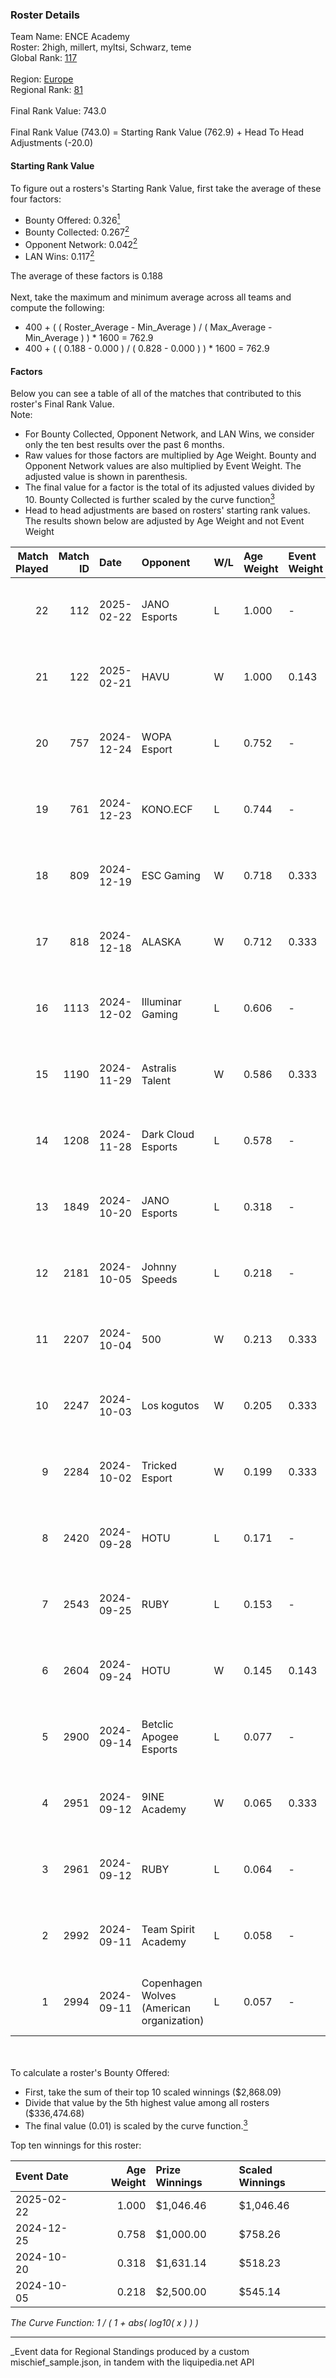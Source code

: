 ### Roster Details<br />
Team Name: ENCE Academy<br />
Roster: 2high, millert, myltsi, Schwarz, teme<br />
Global Rank: [117](../../standings_global_2025_03_01.md)<br />
<br />
Region: [Europe]( ../../standings_europe_2025_03_01.md)<br />
Regional Rank: [81]( ../../standings_europe_2025_03_01.md)<br />
<br />
Final Rank Value:  743.0<br />
<br />
Final Rank Value (743.0) = Starting Rank Value (762.9) + Head To Head Adjustments (-20.0)<br />

#### Starting Rank Value<br />
To figure out a rosters's Starting Rank Value, first take the average of these four factors:<br />
- Bounty Offered: 0.326[<sup>1</sup>](#table2)
- Bounty Collected: 0.267[<sup>2</sup>](#table1)
- Opponent Network: 0.042[<sup>2</sup>](#table1)
- LAN Wins: 0.117[<sup>2</sup>](#table1)

The average of these factors is 0.188<br />
<br />
Next, take the maximum and minimum average across all teams and compute the following:<br />
- 400 + ( ( Roster_Average - Min_Average ) / ( Max_Average - Min_Average ) ) * 1600 = 762.9
- 400 + ( ( 0.188 - 0.000 ) / ( 0.828 - 0.000 ) ) * 1600 = 762.9


#### Factors<br />
Below you can see a table of all of the matches that contributed to this roster's Final Rank Value.<br />
Note:<br />

- For Bounty Collected, Opponent Network, and LAN Wins, we consider only the ten best results over the past 6 months.
- Raw values for those factors are multiplied by Age Weight. Bounty and Opponent Network values are also multiplied by Event Weight. The adjusted value is shown in parenthesis.
- The final value for a factor is the total of its adjusted values divided by 10. Bounty Collected is further scaled by the curve function[<sup>3</sup>](#curveFunction)
- Head to head adjustments are based on rosters' starting rank values. The results shown below are adjusted by Age Weight and not Event Weight
<span id="table1"></span><br />


| Match Played | Match ID | Date       | Opponent                                  | W/L | Age Weight | Event Weight | Bounty Collected | Opponent Network | LAN Wins  | H2H Adj. | Roster                                |
| -: | -: | :- | :- | :- | :- | :- | :- | :- | :- | -: | :- |
|           22 |      112 | 2025-02-22 | JANO Esports                              | L   | 1.000      | -            | -                | -                | -         |   -10.81 | 2high, millert, myltsi, Schwarz, teme |
|           21 |      122 | 2025-02-21 | HAVU                                      | W   | 1.000      | 0.143        | 0.002 (0.000)    | 0.000 (0.000)    | 1 (1.000) |     6.90 | 2high, millert, myltsi, Schwarz, teme |
|           20 |      757 | 2024-12-24 | WOPA Esport                               | L   | 0.752      | -            | -                | -                | -         |   -10.16 | 2high, millert, myltsi, Schwarz, teme |
|           19 |      761 | 2024-12-23 | KONO.ECF                                  | L   | 0.744      | -            | -                | -                | -         |   -12.17 | 2high, millert, myltsi, Schwarz, teme |
|           18 |      809 | 2024-12-19 | ESC Gaming                                | W   | 0.718      | 0.333        | 0.000 (0.000)    | 0.207 (0.049)    | 0 (0.000) |     5.20 | 2high, millert, myltsi, Schwarz, teme |
|           17 |      818 | 2024-12-18 | ALASKA                                    | W   | 0.712      | 0.333        | 0.030 (0.007)    | 0.626 (0.149)    | 0 (0.000) |    16.77 | 2high, millert, myltsi, Schwarz, teme |
|           16 |     1113 | 2024-12-02 | Illuminar Gaming                          | L   | 0.606      | -            | -                | -                | -         |    -9.79 | 2high, millert, myltsi, Schwarz, teme |
|           15 |     1190 | 2024-11-29 | Astralis Talent                           | W   | 0.586      | 0.333        | 0.002 (0.000)    | 0.388 (0.076)    | 0 (0.000) |     7.81 | 2high, millert, myltsi, Schwarz, teme |
|           14 |     1208 | 2024-11-28 | Dark Cloud Esports                        | L   | 0.578      | -            | -                | -                | -         |    -9.75 | 2high, millert, myltsi, Schwarz, teme |
|           13 |     1849 | 2024-10-20 | JANO Esports                              | L   | 0.318      | -            | -                | -                | -         |    -3.83 | 2high, millert, myltsi, Schwarz, teme |
|           12 |     2181 | 2024-10-05 | Johnny Speeds                             | L   | 0.218      | -            | -                | -                | -         |    -2.53 | 2high, millert, myltsi, Schwarz, teme |
|           11 |     2207 | 2024-10-04 | 500                                       | W   | 0.213      | 0.333        | 0.086 (0.006)    | 1.000 (0.071)    | 0 (0.000) |     5.07 | 2high, millert, myltsi, Schwarz, teme |
|           10 |     2247 | 2024-10-03 | Los kogutos                               | W   | 0.205      | 0.333        | 0.027 (0.002)    | 0.387 (0.026)    | 0 (0.000) |     4.50 | 2high, millert, myltsi, Schwarz, teme |
|            9 |     2284 | 2024-10-02 | Tricked Esport                            | W   | 0.199      | 0.333        | 0.033 (0.002)    | 0.673 (0.045)    | 0 (0.000) |     3.57 | 2high, millert, myltsi, Schwarz, teme |
|            8 |     2420 | 2024-09-28 | HOTU                                      | L   | 0.171      | -            | -                | -                | -         |    -3.51 | 2high, millert, myltsi, Schwarz, teme |
|            7 |     2543 | 2024-09-25 | RUBY                                      | L   | 0.153      | -            | -                | -                | -         |    -3.88 | 2high, millert, myltsi, Schwarz, teme |
|            6 |     2604 | 2024-09-24 | HOTU                                      | W   | 0.145      | 0.143        | 0.000 (0.000)    | 0.217 (0.005)    | 0 (0.000) |     1.58 | 2high, millert, myltsi, Schwarz, teme |
|            5 |     2900 | 2024-09-14 | Betclic Apogee Esports                    | L   | 0.077      | -            | -                | -                | -         |    -1.52 | 2high, millert, myltsi, Schwarz, teme |
|            4 |     2951 | 2024-09-12 | 9INE Academy                              | W   | 0.065      | 0.333        | 0.000 (0.000)    | 0.000 (0.000)    | 0 (0.000) |     0.24 | 2high, millert, myltsi, Schwarz, teme |
|            3 |     2961 | 2024-09-12 | RUBY                                      | L   | 0.064      | -            | -                | -                | -         |    -1.63 | 2high, millert, myltsi, Schwarz, teme |
|            2 |     2992 | 2024-09-11 | Team Spirit Academy                       | L   | 0.058      | -            | -                | -                | -         |    -0.59 | 2high, millert, myltsi, Schwarz, teme |
|            1 |     2994 | 2024-09-11 | Copenhagen Wolves (American organization) | L   | 0.057      | -            | -                | -                | -         |    -1.43 | 2high, millert, myltsi, Schwarz, teme |

<br />
<span id="table2"></span><br />
To calculate a roster's Bounty Offered:<br />

- First, take the sum of their top 10 scaled winnings ($2,868.09)
- Divide that value by the 5th highest value among all rosters ($336,474.68)
- The final value (0.01) is scaled by the curve function.[<sup>3</sup>](#curveFunction)

Top ten winnings for this roster:<br />

| Event Date | Age Weight | Prize Winnings | Scaled Winnings |
| :- | -: | :- | :- |
| 2025-02-22 |      1.000 | $1,046.46      | $1,046.46       |
| 2024-12-25 |      0.758 | $1,000.00      | $758.26         |
| 2024-10-20 |      0.318 | $1,631.14      | $518.23         |
| 2024-10-05 |      0.218 | $2,500.00      | $545.14         |


<span id="curveFunction"></span>_The Curve Function: 1 / ( 1 + abs( log10( x ) ) )_<br />

---
_Event data for Regional Standings produced by a custom mischief_sample.json, in tandem with the liquipedia.net API<br />
